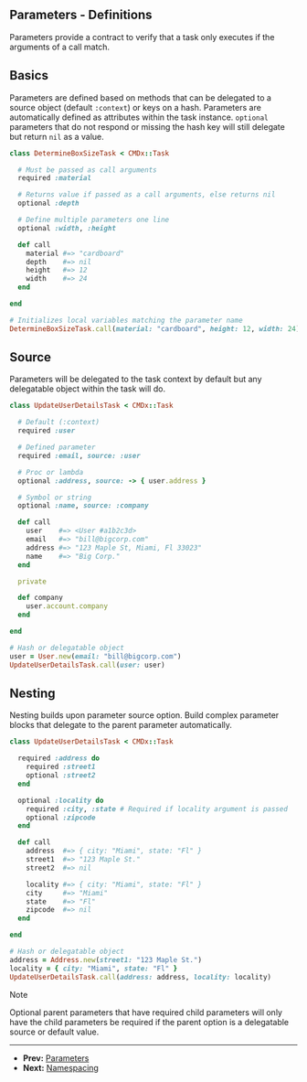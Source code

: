 ## Parameters - Definitions

Parameters provide a contract to verify that a task only executes if the arguments
of a call match.

## Basics

Parameters are defined based on methods that can be delegated to a source object
(default `:context`) or keys on a hash. Parameters are automatically defined as
attributes within the task instance. `optional` parameters that do not respond or
missing the hash key will still delegate but return `nil` as a value.

```ruby
class DetermineBoxSizeTask < CMDx::Task

  # Must be passed as call arguments
  required :material

  # Returns value if passed as a call arguments, else returns nil
  optional :depth

  # Define multiple parameters one line
  optional :width, :height

  def call
    material #=> "cardboard"
    depth    #=> nil
    height   #=> 12
    width    #=> 24
  end

end

# Initializes local variables matching the parameter name
DetermineBoxSizeTask.call(material: "cardboard", height: 12, width: 24)
```

## Source

Parameters will be delegated to the task context by default but any delegatable
object within the task will do.

```ruby
class UpdateUserDetailsTask < CMDx::Task

  # Default (:context)
  required :user

  # Defined parameter
  required :email, source: :user

  # Proc or lambda
  optional :address, source: -> { user.address }

  # Symbol or string
  optional :name, source: :company

  def call
    user    #=> <User #a1b2c3d>
    email   #=> "bill@bigcorp.com"
    address #=> "123 Maple St, Miami, Fl 33023"
    name    #=> "Big Corp."
  end

  private

  def company
    user.account.company
  end

end

# Hash or delegatable object
user = User.new(email: "bill@bigcorp.com")
UpdateUserDetailsTask.call(user: user)
```

## Nesting

Nesting builds upon parameter source option. Build complex parameter blocks that
delegate to the parent parameter automatically.

```ruby
class UpdateUserDetailsTask < CMDx::Task

  required :address do
    required :street1
    optional :street2
  end

  optional :locality do
    required :city, :state # Required if locality argument is passed
    optional :zipcode
  end

  def call
    address  #=> { city: "Miami", state: "Fl" }
    street1  #=> "123 Maple St."
    street2  #=> nil

    locality #=> { city: "Miami", state: "Fl" }
    city     #=> "Miami"
    state    #=> "Fl"
    zipcode  #=> nil
  end

end

# Hash or delegatable object
address = Address.new(street1: "123 Maple St.")
locality = { city: "Miami", state: "Fl" }
UpdateUserDetailsTask.call(address: address, locality: locality)
```

> [!NOTE]
> Optional parent parameters that have required child parameters will only have
> the child parameters be required if the parent option is a delegatable source
> or default value.

---

- **Prev:** [Parameters](https://github.com/drexed/cmdx/blob/main/docs/parameters.md)
- **Next:** [Namespacing](https://github.com/drexed/cmdx/blob/main/docs/parameters/namespacing.md)
